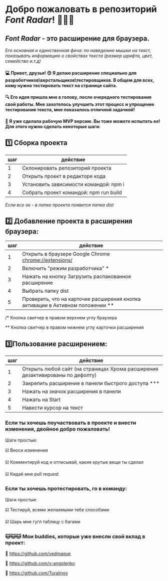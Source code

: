 # Добро пожаловать в репозиторий _Font Radar_! 👋👋👋
## _Font Radar_ - это расширение для браузера.
*Его основная и единственная фича: по наведению мышки на текст, показывать информацию о свойствах текста (размер шрифта, цвет, семейство и.т.д)*

####  💻 Привет, друзья! 😊 Я делаю расширение специально для разработчиков\верстальщиков\тестировщиков. В общем для всех, кому нужно тестировать текст на странице сайта.
####  🔍 Его идея пришла мне в голову, после очередного тестирования свой работы. Мне захотелось улучшить этот процесс и упрощение тестирования текста, мне показалось отличной задачкой!
####  🔨 Я уже сделала рабочую MVP версию. Вы тоже можете испытать ее! Для этого нужно сделать некоторые шаги:


## 1️⃣ Сборка проекта
| шаг | действие |
|-----|-----|
| 1 | Склонировать репозиторий проекта  |
| 2 | Открыть проект в редакторе кода |
| 3 | Установить зависимости командой: npm i |
| 4 | Собрать проект командой: npm run build |

*Если все ок - в папке проекта появится папка dist*

## 2️⃣ Добавление проекта в расширения браузера:
| шаг | действие |
|-----|-----|
| 1 | Открыть в браузере Google Chrome <chrome://extensions/> |
| 2 | Включить "режим разработчика" * |
| 3 | Нажать на кнопку Загрузить распакованное расширение |
| 4 | Выбрать папку dist |
| 5 | Проверить, что на карточке расширения кнопка активации в Активном положении ** |

/* Кнопка свитчер в правом верхнем углу браузера

** Кнопка свитчер в правом нижнем углу карточки расширения

## 3️⃣Пользование расширением:
| шаг | действие |
|-----|-----|
| 1 | Открыть любой сайт (на страницах Хрома расширения дезактивированы по дефолту) |
| 2 | Закрепить расширение в панели быстрого доступа *** |
| 3 | Нажать на значок расширения в панели |
| 4 | Нажать на Start |
| 5 | Навести курсор на текст |

### Если ты хочешь поучаствовать в проекте и внести изменения, двойное добро пожаловать! 

 Шаги простые:
 
 ☑️ Вноси изменения
 
 ☑️ Комментируй код и отписывай, какие крутые вещи ты сделал
 
 ☑️ Кидай мне pull request

### Если ты хочешь протестировать, го в команду:
 Шаги простые:
 
☑️ Тестируй, всеми желаемыми тебе способами

☑️ Шарь мне гугл таблицу с багами

 ### 🐱🐱🐱 Мои buddies, которые уже внесли свой вклад в проект:
 
 👾 <https://github.com/vedmaque> 
 
 👾 <https://github.com/v-angolenko>
 
 👾 https://github.com/Turalinov
